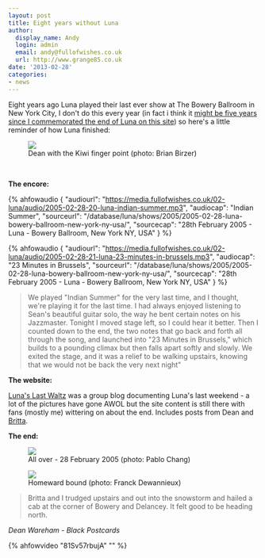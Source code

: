 ```yaml
---
layout: post
title: Eight years without Luna
author:
  display_name: Andy
  login: admin
  email: andy@fullofwishes.co.uk
  url: http://www.grange85.co.uk
date: '2013-02-28'
categories:
- news
---
```

<p>Eight years ago Luna played their last ever show at The Bowery Ballroom in New York City, I don't do this every year (in fact i think it <a href="/2008/02/28/three-years-ago-today/">might be five years since I commemorated the end of Luna on this site</a>) so here's a little reminder of how Luna finished:<br />
<figure class="caption aligncenter"><a href="http://www.flickr.com/photos/birzer/430517160/"><img src="https://media.fullofwishes.co.uk/flickr-downloads/430517160_33574a2fc3_z.jpg" class /></a><figcaption class="caption-text"> Dean with the Kiwi finger point (photo: Brian Birzer)</figcaption></figure><br />

<strong>The encore:</strong><br />

 {% ahfowaudio {
  "audiourl": "https://media.fullofwishes.co.uk/02-luna/audio/2005-02-28-20-luna-indian-summer.mp3",
  "audiocap": "Indian Summer",
  "sourceurl": "/database/luna/shows/2005/2005-02-28-luna-bowery-ballroom-new-york-ny-usa/",
  "sourcecap": "28th February 2005 - Luna - Bowery Ballroom, New York NY, USA"
  } %}

 {% ahfowaudio {
  "audiourl": "https://media.fullofwishes.co.uk/02-luna/audio/2005-02-28-21-luna-23-minutes-in-brussels.mp3",
  "audiocap": "23 Minutes in Brussels",
  "sourceurl": "/database/luna/shows/2005/2005-02-28-luna-bowery-ballroom-new-york-ny-usa/",
  "sourcecap": "28th February 2005 - Luna - Bowery Ballroom, New York NY, USA"
  } %}
  
  
<blockquote><p>We played "Indian Summer" for the very last time, and I thought, we're playing it for the last time. I had always enjoyed listening to Sean's beautiful guitar solo, the way he bent certain notes on his Jazzmaster. Tonight I moved stage left, so I could hear it better. Then I counted down to the end, the two notes that  go back and forth all through the song, and launched into "23 Minutes in Brussels," which builds to a pounding climax but then falls apart softly and slowly. We exited the stage, and it was a relief to be walking upstairs, knowing that we would not be back the very next night"</p></blockquote>

<p><strong>The website:</strong><br />

<a href="http://lunaslastwaltz.blogspot.co.uk">Luna's Last Waltz</a> was a group blog documenting Luna's last weekend - a lot of the pictures have gone AWOL but the site content is still there with fans (mostly me) wittering on about the end. Includes posts from Dean and <a href="http://lunaslastwaltz.blogspot.co.uk/2005/03/email-from-britta.html">Britta</a>.</p>
<p><strong>The end:</strong><br />
<figure class="caption aligncenter"><img src="https://media.fullofwishes.co.uk/02-luna/show_assets/2005-02-28/20050301_005221FC.jpg" class /><figcaption class="caption-text"> All over - 28 February 2005 (photo: Pablo Chang)</figcaption></figure>
<figure class="caption aligncenter"><a href="http://www.flickr.com/photos/franckd/2215504848/"><img src="https://media.fullofwishes.co.uk/flickr-downloads/2215504848_e37b6d44c7_z.jpg?zz=1" class="aligncenter" /></a><figcaption class="caption-text"> Homeward bound (photo: Franck Dewannieux)</figcaption></figure></p>
<blockquote><p>Britta and I trudged upstairs and out into the snowstorm and hailed a cab at the corner of Bowery and Delancey. It felt good to be heading north.</p></blockquote>
<p><em>Dean Wareham - Black Postcards</em><br />
</p>
{% ahfowvideo "81Sv57rbujA" "" %}
